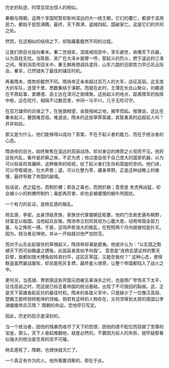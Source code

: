 
历史的轨迹，时常显现出惊人的相似。

秦朝与隋朝，这两个享国短暂却影响深远的大一统王朝，它们的覆亡，都源于滥用民力，都始于民怨沸腾。最终，天下鼎沸，盗贼四起，国破家亡。这是它们的共同之处。

然而，在这相似的结局之下，却隐藏着截然不同的过程。

让我们把目光投向秦末。秦二世胡亥，深居咸阳宫中，享乐避世，收缴天下兵器，以为高枕无忧。当陈胜、吴广在大泽乡振臂一呼，那起义的烈火，燃于遥远的江淮之间。等到消息传回关中，秦王朝再想调兵遣将，山东六国的旧部势力早已风云际会，秦军，已然错失了最佳的镇压时机。

再看隋末，情势却截然不同。隋炀帝正亲率超过百万人的大军，远征高丽。这支庞大的军队，连营千里，悉数集结于涿郡。而就在此时，王薄在长白山聚众，刘霸道在平原起事，窦建德、高士达在漳河之南啸聚。这些起义的地点，距离隋军的指挥中枢，近在咫尺，相隔不过数百里，中间一马平川，几乎无险可守。

在百万雄师的兵锋之下，在旌旗相望、金鼓相闻之地，揭竿而起。按理说，这比在秦末起义，要困难百倍。难道说，隋末的这些草莽英雄，其智勇真的远超前人吗？并非如此。

那又是为什么，他们能够得以成功？答案，不在于起义者的能力，而在于统治者的心态。

隋炀帝的目光，始终聚焦在遥远的高丽战场，却对身边的燎原之火视而不见。他将这些内乱，看作是疥癣之疾，不足为虑；他过度自信于自己庞大的国家机器，以为可以轻易将其碾碎。这种致命的轻视，给了起义者们生存和周旋的空间。他们进，可以夺取城池，壮大声势；退，可以化整为零，藏身草野。正是这种战略上的傲慢，最终导致了帝国的崩塌。

俗话说，虎之猛也，而制於蝟；即且之毒也，而困於蝸；意思是 老虎再凶猛，却会被小小的刺猬所制约；毒蛇再厉害，却也会被缓慢的蜗牛所困扰。

一个有力的反证，是杨玄感的叛乱。

杨玄感，李密，出身顶级贵族，家族世代掌握朝廷枢要。他的门生故吏遍布朝野，财富足以敌国。当他起兵反叛，隋炀帝立刻将其视为心腹大患，动用帝国全部力量，与之殊死一搏。于是，这场声势浩大的叛乱，在短短两个月内就被彻底扑灭。因为，统治者忌惮他，并从一开始就对他严加防范。

而对于山东此起彼伏的草根起义，隋炀帝却满是鄙夷。他或许认为：“以玄感之勢傾天下而可如韓盧之搏兔，此區區者其如予何哉”。 意思是“连杨玄感这样的擎天巨擘，我都如猎犬搏兔般轻易扫平，这区区草寇，又能奈我何？” 这种心态，使得群盗虽然屡战屡败，却总能死灰复燃，最终星火燎原，让整个帝国都陷入了战火之中。

更何况，当高熲、贺若弼这些开国元勋被无辜诛杀之时，也是杨广夸饰天下太平，征伐高丽之时，而这就已标志着帝国的统治基础，出现了不可挽回的裂痕。这，正是天下英雄奋起反抗的最佳时机。隋末的各路义军中，只是缺少了一位像汉高祖、楚霸王那样扭转乾坤的领袖。倘若有这样的人物存在，又何须等到太原的唐国公李渊缓缓举兵灭隋？  隋朝的命运，恐怕早已写定。

因此，历史的启示是深刻的。

当一个统治者，因他的残暴而收尽了天下的怨恨，因他的德不配位而窃据了至尊的宝座，那么，天下人奋起推翻他，就是必然的。不要因为前人的失败，就怀疑那看似强大的统治是否真的坚不可摧。

杨玄感死了，隋朝，也很快就灭亡了。

一个真正有作为的人，他所需要洞察的，即在于此。
